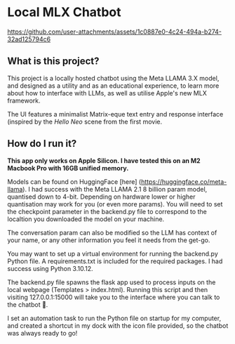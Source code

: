 # Local MLX Chatbot

https://github.com/user-attachments/assets/1c0887e0-4c24-494a-b274-32ad125794c6

## What is this project?
This project is a locally hosted chatbot using the Meta LLAMA 3.X model, and designed as a utility and as an educational experience, to learn more about how to interface with LLMs, as well as utilise Apple's new MLX framework. 

The UI features a minimalist Matrix-eque text entry and response interface (inspired by the *Hello Neo* scene from the first movie.

## How do I run it?
**This app only works on Apple Silicon. I have tested this on an M2 Macbook Pro with 16GB unified memory.**

Models can be found on HuggingFace [here] (https://huggingface.co/meta-llama). I had success with the Meta LLAMA 2.1 8 billion param model, quantised down to 4-bit. Depending on hardware lower or higher quantisation may work for you (or even more params). You will need to set the checkpoint parameter in the backend.py file to correspond to the localtion you downloaded the model on your machine.

The conversation param can also be modified so the LLM has context of your name, or any other information you feel it needs from the get-go.

You may want to set up a virtual environment for running the backend.py Python file. A requirements.txt is included for the required packages. I had success using Python 3.10.12.

The backend.py file spawns the flask app used to process inputs on the local webpage (Templates > index.html). Running this script and then visiting 127.0.0.1:15000 will take you to the interface where you can talk to the chatbot 🤖.

I set an automation task to run the Python file on startup for my computer, and created a shortcut in my dock with the icon file provided, so the chatbot was always ready to go!




